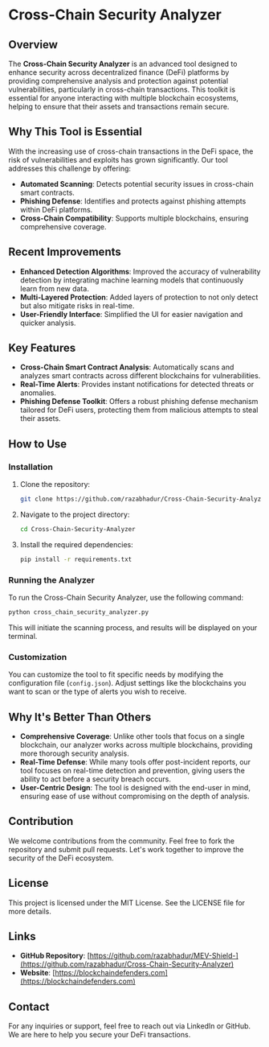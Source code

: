 
# Cross-Chain Security Analyzer

## Overview

The **Cross-Chain Security Analyzer** is an advanced tool designed to enhance security across decentralized finance (DeFi) platforms by providing comprehensive analysis and protection against potential vulnerabilities, particularly in cross-chain transactions. This toolkit is essential for anyone interacting with multiple blockchain ecosystems, helping to ensure that their assets and transactions remain secure.

## Why This Tool is Essential

With the increasing use of cross-chain transactions in the DeFi space, the risk of vulnerabilities and exploits has grown significantly. Our tool addresses this challenge by offering:

- **Automated Scanning**: Detects potential security issues in cross-chain smart contracts.
- **Phishing Defense**: Identifies and protects against phishing attempts within DeFi platforms.
- **Cross-Chain Compatibility**: Supports multiple blockchains, ensuring comprehensive coverage.

## Recent Improvements

- **Enhanced Detection Algorithms**: Improved the accuracy of vulnerability detection by integrating machine learning models that continuously learn from new data.
- **Multi-Layered Protection**: Added layers of protection to not only detect but also mitigate risks in real-time.
- **User-Friendly Interface**: Simplified the UI for easier navigation and quicker analysis.

## Key Features

- **Cross-Chain Smart Contract Analysis**: Automatically scans and analyzes smart contracts across different blockchains for vulnerabilities.
- **Real-Time Alerts**: Provides instant notifications for detected threats or anomalies.
- **Phishing Defense Toolkit**: Offers a robust phishing defense mechanism tailored for DeFi users, protecting them from malicious attempts to steal their assets.

## How to Use

### Installation

1. Clone the repository:
   ```bash
   git clone https://github.com/razabhadur/Cross-Chain-Security-Analyzer
   ```
2. Navigate to the project directory:
   ```bash
   cd Cross-Chain-Security-Analyzer
   ```
3. Install the required dependencies:
   ```bash
   pip install -r requirements.txt
   ```

### Running the Analyzer

To run the Cross-Chain Security Analyzer, use the following command:
```bash
python cross_chain_security_analyzer.py
```

This will initiate the scanning process, and results will be displayed on your terminal.

### Customization

You can customize the tool to fit specific needs by modifying the configuration file (`config.json`). Adjust settings like the blockchains you want to scan or the type of alerts you wish to receive.

## Why It's Better Than Others

- **Comprehensive Coverage**: Unlike other tools that focus on a single blockchain, our analyzer works across multiple blockchains, providing more thorough security analysis.
- **Real-Time Defense**: While many tools offer post-incident reports, our tool focuses on real-time detection and prevention, giving users the ability to act before a security breach occurs.
- **User-Centric Design**: The tool is designed with the end-user in mind, ensuring ease of use without compromising on the depth of analysis.

## Contribution

We welcome contributions from the community. Feel free to fork the repository and submit pull requests. Let's work together to improve the security of the DeFi ecosystem.

## License

This project is licensed under the MIT License. See the LICENSE file for more details.

## Links

- **GitHub Repository**: [https://github.com/razabhadur/MEV-Shield-](https://github.com/razabhadur/Cross-Chain-Security-Analyzer)
- **Website**: [https://blockchaindefenders.com](https://blockchaindefenders.com)

## Contact

For any inquiries or support, feel free to reach out via LinkedIn or GitHub. We are here to help you secure your DeFi transactions.
